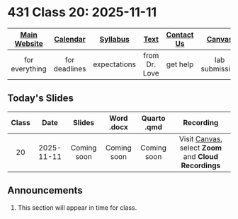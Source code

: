 # 431 Class 20: 2025-11-11

[Main Website](https://thomaselove.github.io/431-2025/) | [Calendar](https://thomaselove.github.io/431-2025/calendar.html) | [Syllabus](https://thomaselove.github.io/431-syllabus-2025/) | [Text](https://thomaselove.github.io/431-book/) | [Contact Us](https://thomaselove.github.io/431-2025/contact.html) | [Canvas](https://canvas.case.edu) | [Data and Code](https://github.com/THOMASELOVE/431-data)
:-----------: | :--------------: | :----------: | :---------: | :-------------: | :-----------: | :------------:
for everything | for deadlines | expectations | from Dr. Love | get help | lab submission | for downloads

## Today's Slides

Class | Date | Slides | Word .docx | Quarto .qmd | Recording
:---: | :--------: | :------: | :------: | :------: | :-------------:
20 | 2025-11-11 | Coming soon | Coming soon | Coming soon | Visit [Canvas](https://canvas.case.edu/), select **Zoom** and **Cloud Recordings**

<!-- 

20 | 2025-11-11 | **[Slides 20](https://thomaselove.github.io/431-slides-2025/class20.html)** | **[Word 20](https://thomaselove.github.io/431-slides-2025/class20w.docx)** | **[Code 20](https://github.com/THOMASELOVE/431-slides-2025/blob/main/class20.qmd)** | Visit [Canvas](https://canvas.case.edu/), select **Zoom** and **Cloud Recordings**

-->

## Announcements

1. This section will appear in time for class. 
